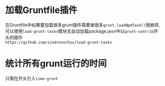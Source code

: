 # 加载Gruntfile插件
在Gruntfile中如果要加载很多grunt插件需要谢很多`grunt.loadNpmTask()`很麻烦,
可以使用`load-grunt-tasks`模块去自动加载package.json中以`grunt-contrib`开头的插件 <br/>
`https://github.com/sindresorhus/load-grunt-tasks`

# 统计所有grunt运行的时间
只需在开头引入`time-grunt`
